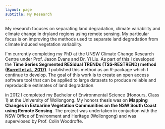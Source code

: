 ```yaml
---
layout: page
subtitle: My Research
---
```


My research focuses on separating land degradation, climate variability and climate change in dryland regions using remote sensing. My particular focus is on improving the methods used to separate land degradation from climate induced vegetation variability. 

I'm currently completing my PhD at the UNSW Climate Change Research Centre under Prof. Jason Evans and Dr. Yi Liu. As part of this I developed the **Time Series Segmented RESidual TRENDs (TSS-RESTREND) method** [**(Burrell et al., 2017)**](http://www.sciencedirect.com/science/article/pii/S0034425717302171). I published this method as an R-package which I continue to develop. The goal of this work is to create an open access software tool that can be applied to large datasets to produce reliable and reproducible estimates of land degradation.

in 2012 I completed my Bachelor of Environmental Science (Honours, Class 1) at the University of Wollongong. My honors thesis was on **Mapping Changes in Estuarine Vegetation Communities on the NSW South Coast using Remote Sensing**. The project was undertaken in conjuction with the NSW Office of Environment and Heritage (Wollongong) and was superviosed by Prof. Colin Woodroffe.  
